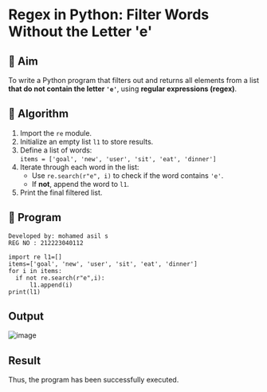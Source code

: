 # Regex in Python: Filter Words Without the Letter 'e'

## 🎯 Aim
To write a Python program that filters out and returns all elements from a list **that do not contain the letter `'e'`**, using **regular expressions (regex)**.

## 🧠 Algorithm
1. Import the `re` module.
2. Initialize an empty list `l1` to store results.
3. Define a list of words:  
   `items = ['goal', 'new', 'user', 'sit', 'eat', 'dinner']`
4. Iterate through each word in the list:
   - Use `re.search(r"e", i)` to check if the word contains `'e'`.
   - If **not**, append the word to `l1`.
5. Print the final filtered list.

## 🧾 Program
```
Developed by: mohamed asil s
REG NO : 212223040112
```
```
import re l1=[]
items=['goal', 'new', 'user', 'sit', 'eat', 'dinner']
for i in items: 
  if not re.search(r"e",i): 
      l1.append(i) 
print(l1) 
```
## Output
![image](https://github.com/user-attachments/assets/253de63d-8e9f-40e0-bce1-baf808478af7)

## Result
Thus, the program has been successfully executed.
